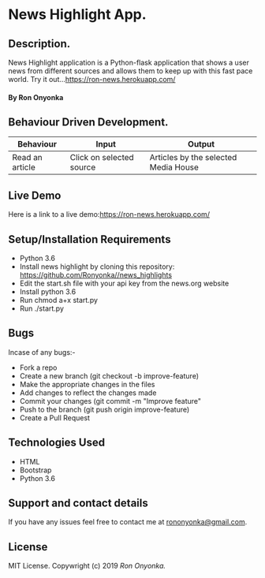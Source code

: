# News Highlight App.

## Description.

News Highlight application is a Python-flask application that shows a user news from different sources and allows them to keep up with this fast pace world. Try it out...<https://ron-news.herokuapp.com/> 

#### By **Ron Onyonka**

## Behaviour Driven Development.

| Behaviour                  | Input                       | Output               |
| -------------------------- | -------------------------   | -------------------- |
| Read an article     | Click on selected source   | Articles by the selected Media House|


## Live Demo

Here is a link to a live demo:<https://ron-news.herokuapp.com/>

## Setup/Installation Requirements
* Python 3.6
* Install news highlight by cloning this repository:   <https://github.com/Ronyonka//news_highlights>
* Edit the start.sh file with your api key from the news.org website
* Install python 3.6
* Run chmod a+x start.py
* Run ./start.py

## Bugs

Incase of any bugs:-

-   Fork a repo
-   Create a new branch (git checkout -b improve-feature)
-   Make the appropriate changes in the files
-   Add changes to reflect the changes made
-   Commit your changes (git commit -m "Improve feature"
-   Push to the branch (git push origin improve-feature)
-   Create a Pull Request

## Technologies Used

-   HTML
-   Bootstrap
-   Python 3.6

## Support and contact details

If you have any issues feel free to contact me at rononyonka@gmail.com.

## License

MIT License. Copywright (c) 2019 _Ron Onyonka._